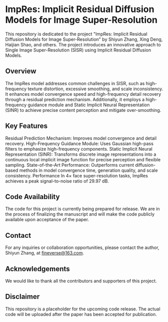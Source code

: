 # **ImpRes: Implicit Residual Diffusion Models for Image Super-Resolution**
This repository is dedicated to the project "ImpRes: Implicit Residual Diffusion Models for Image Super-Resolution" by Shiyun Zhang, Xing Deng, Haijian Shao, and others. The project introduces an innovative approach to Single Image Super-Resolution (SISR) using Implicit Residual Diffusion Models.

## Overview   
The ImpRes model addresses common challenges in SISR, such as high-frequency texture distortion, excessive smoothing, and scale inconsistency. It enhances model convergence speed and high-frequency detail recovery through a residual prediction mechanism. Additionally, it employs a high-frequency guidance module and Static Implicit Neural Representation (SINR) to achieve precise content perception and mitigate over-smoothing.

## Key Features
Residual Prediction Mechanism: Improves model convergence and detail recovery.
High-Frequency Guidance Module: Uses Gaussian high-pass filters to emphasize high-frequency components.
Static Implicit Neural Representation (SINR): Transforms discrete image representations into a continuous local implicit image function for precise perception and flexible sampling.
State-of-the-Art Performance: Outperforms current diffusion-based methods in model convergence time, generation quality, and scale consistency.
Performance
In 4× face super-resolution tasks, ImpRes achieves a peak signal-to-noise ratio of 29.97 dB.

## Code Availability
The code for this project is currently being prepared for release. We are in the process of finalizing the manuscript and will make the code publicly available upon acceptance of the paper.

## Contact   
For any inquiries or collaboration opportunities, please contact the author, Shiyun Zhang, at fineverse@163.com.

## Acknowledgements   
We would like to thank all the contributors and supporters of this project.

## Disclaimer
This repository is a placeholder for the upcoming code release. The actual code will be uploaded after the paper has been accepted for publication.

